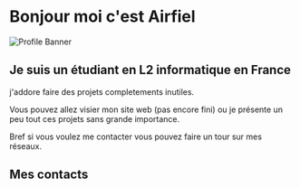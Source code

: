 # Bonjour moi c'est Airfiel

![Profile Banner](https://www.google.com/url?sa=i&url=https%3A%2F%2Fin.pinterest.com%2Fpin%2F204702745549241158%2F&psig=AOvVaw0BpSOFSHeTVSfPCWT1Tczc&ust=1734467512711000&source=images&cd=vfe&opi=89978449&ved=0CBMQjRxqFwoTCICo8JGRrYoDFQAAAAAdAAAAABA6)

## Je suis un étudiant en L2 informatique en France

j'addore faire des projets completements inutiles.

Vous pouvez allez visier mon site web (pas encore fini) ou je présente un peu tout ces projets sans grande importance.

Bref si vous voulez me contacter vous pouvez faire un tour sur mes réseaux.

## Mes contacts

